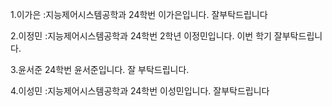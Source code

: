 1.이가은 
 :지능제어시스템공학과 24학번 이가은입니다. 잘부탁드립니다
 
   2.이정민
   :지능제어시스템공학과 24학번 2학년 이정민입니다. 이번 학기 잘부탁드립니다.
   
   3.윤서준
    24학번 윤서준입니다. 잘 부탁드립니다. 
    
   4.이성민
   :지능제어시스템공학과 24학번 이성민입니다. 잘부탁드립니다
